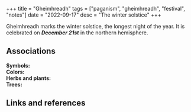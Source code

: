 +++
title = "Gheimhreadh"
tags = ["paganism", "gheimhreadh", "festival", "notes"]
date = "2022-09-17"
desc = "The winter solstice"
+++

Gheimhreadh marks the winter solstice, the longest night of the year. It is celebrated on ***December 21st*** in the northern hemisphere.


## Associations

**Symbols:**  
**Colors:**  
**Herbs and plants:**  
**Trees:**  

## Links and references
